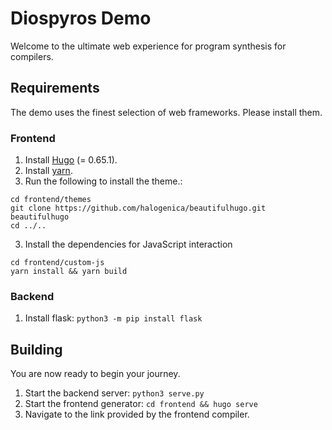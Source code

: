# Diospyros Demo

Welcome to the ultimate web experience for program synthesis for compilers.

## Requirements

The demo uses the finest selection of web frameworks. Please install them.

### Frontend
1. Install [Hugo][] (= 0.65.1).
1. Install [yarn][].
2. Run the following to install the theme.:
```
cd frontend/themes
git clone https://github.com/halogenica/beautifulhugo.git beautifulhugo
cd ../..
```
3. Install the dependencies for JavaScript interaction
```
cd frontend/custom-js
yarn install && yarn build
```

### Backend
1. Install flask: `python3 -m pip install flask`


## Building

You are now ready to begin your journey.

1. Start the backend server: `python3 serve.py`
2. Start the frontend generator: `cd frontend && hugo serve`
3. Navigate to the link provided by the frontend compiler.

[hugo]: https://gohugo.io/getting-started/installing/
[yarn]: https://classic.yarnpkg.com/en/docs/install/#mac-stable
